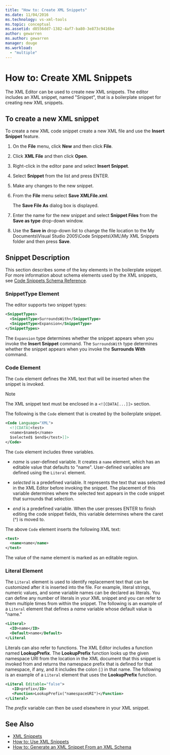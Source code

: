 ```yaml
---
title: "How to: Create XML Snippets"
ms.date: 11/04/2016
ms.technology: vs-xml-tools
ms.topic: conceptual
ms.assetid: d8556dd7-1382-4af7-ba80-3e873c9416be
author: gewarren
ms.author: gewarren
manager: douge
ms.workload:
  - "multiple"
---
```

# How to: Create XML Snippets

The XML Editor can be used to create new XML snippets. The editor includes an XML snippet, named "Snippet", that is a boilerplate snippet for creating new XML snippets.

## To create a new XML snippet

 To create a new XML code snippet create a new XML file and use the **Insert Snippet** feature.

1.  On the **File** menu, click **New** and then click **File**.

2.  Click **XML File** and then click **Open**.

3.  Right-click in the editor pane and select **Insert Snippet**.

4.  Select **Snippet** from the list and press ENTER.

5.  Make any changes to the new snippet.

6.  From the **File** menu select **Save XMLFile.xml**.

     The **Save File As** dialog box is displayed.

7.  Enter the name for the new snippet and select **Snippet Files** from the **Save as type** drop-down window.

8.  Use the **Save in** drop-down list to change the file location to the My Documents\Visual Studio 2005\Code Snippets\XML\My XML Snippets folder and then press **Save**.

## Snippet Description

 This section describes some of the key elements in the boilerplate snippet. For more information about schema elements used by the XML snippets, see [Code Snippets Schema Reference](../ide/code-snippets-schema-reference.md).

### SnippetType Element

 The editor supports two snippet types:

```xml
<SnippetTypes>
  <SnippetType>SurroundsWith</SnippetType>
  <SnippetType>Expansion</SnippetType>
</SnippetTypes>
```

 The `Expansion` type determines whether the snippet appears when you invoke the **Insert Snippet** command. The `SurroundsWith` type determines whether the snippet appears when you invoke the **Surrounds With** command.

### Code Element

 The `Code` element defines the XML text that will be inserted when the snippet is invoked.

> [!NOTE]
> The XML snippet text must be enclosed in a `<![CDATA[...]]>` section.


 The following is the `Code` element that is created by the boilerplate snippet.

```xml
<Code Language="XML">
  <![CDATA[<test>
  <name>$name$</name>
  $selected$ $end$</test>]]>
</Code>
```

 The `Code` element includes three variables.

-   $name$ is user-defined variable. It creates a `name` element, which has an editable value that defaults to "name". User-defined variables are defined using the `Literal` element.

-   $selected$ is a predefined variable. It represents the text that was selected in the XML Editor before invoking the snippet. The placement of this variable determines where the selected text appears in the code snippet that surrounds that selection.

-   $end$ is a predefined variable. When the user presses ENTER to finish editing the code snippet fields, this variable determines where the caret (^) is moved to.

 The above `Code` element inserts the following XML text:

```xml
<test>
  <name>name</name>
</test>
```

 The value of the name element is marked as an editable region.

### Literal Element

 The `Literal` element is used to identify replacement text that can be customized after it is inserted into the file. For example, literal strings, numeric values, and some variable names can be declared as literals. You can define any number of literals in your XML snippet and you can refer to them multiple times from within the snippet. The following is an example of a `Literal` element that defines a $name$ variable whose default value is "name."

```xml
<Literal>
  <ID>name</ID>
  <Default>name</Default>
</Literal
```

 Literals can also refer to functions. The XML Editor includes a function named **LookupPrefix**. The **LookupPrefix** function looks up the given namespace URI from the location in the XML document that this snippet is invoked from and returns the namespace prefix that is defined for that namespace, if any, and it includes the colon (:) in that name. The following is an example of a `Literal` element that uses the **LookupPrefix** function.

```xml
<Literal Editable="false">
   <ID>prefix</ID>
   <Function>LookupPrefix("namespaceURI")</Function>
</Literal>
```

 The $prefix$ variable can then be used elsewhere in your XML snippet.

## See Also

- [XML Snippets](../xml-tools/xml-snippets.md)
- [How to: Use XML Snippets](../xml-tools/how-to-use-xml-snippets.md)
- [How to: Generate an XML Snippet From an XML Schema](../xml-tools/how-to-generate-an-xml-snippet-from-an-xml-schema.md)